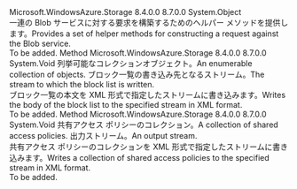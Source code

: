 <Type Name="BlobRequest" FullName="Microsoft.WindowsAzure.Storage.Blob.Protocol.BlobRequest">
  <TypeSignature Language="C#" Value="public static class BlobRequest" />
  <TypeSignature Language="ILAsm" Value=".class public auto ansi abstract sealed beforefieldinit BlobRequest extends System.Object" />
  <TypeSignature Language="DocId" Value="T:Microsoft.WindowsAzure.Storage.Blob.Protocol.BlobRequest" />
  <TypeSignature Language="VB.NET" Value="Public Class BlobRequest" />
  <TypeSignature Language="F#" Value="type BlobRequest = class" />
  <AssemblyInfo>
    <AssemblyName>Microsoft.WindowsAzure.Storage</AssemblyName>
    <AssemblyVersion>8.4.0.0</AssemblyVersion>
    <AssemblyVersion>8.7.0.0</AssemblyVersion>
  </AssemblyInfo>
  <Base>
    <BaseTypeName>System.Object</BaseTypeName>
  </Base>
  <Interfaces />
  <Docs>
    <summary>
            <span data-ttu-id="37da0-101">一連の Blob サービスに対する要求を構築するためのヘルパー メソッドを提供します。</span><span class="sxs-lookup"><span data-stu-id="37da0-101">Provides a set of helper methods for constructing a request against the Blob service.</span></span>
            </summary>
    <remarks>To be added.</remarks>
  </Docs>
  <Members>
    <Member MemberName="WriteBlockListBody">
      <MemberSignature Language="C#" Value="public static void WriteBlockListBody (System.Collections.Generic.IEnumerable&lt;Microsoft.WindowsAzure.Storage.Blob.Protocol.PutBlockListItem&gt; blocks, System.IO.Stream outputStream);" />
      <MemberSignature Language="ILAsm" Value=".method public static hidebysig void WriteBlockListBody(class System.Collections.Generic.IEnumerable`1&lt;class Microsoft.WindowsAzure.Storage.Blob.Protocol.PutBlockListItem&gt; blocks, class System.IO.Stream outputStream) cil managed" />
      <MemberSignature Language="DocId" Value="M:Microsoft.WindowsAzure.Storage.Blob.Protocol.BlobRequest.WriteBlockListBody(System.Collections.Generic.IEnumerable{Microsoft.WindowsAzure.Storage.Blob.Protocol.PutBlockListItem},System.IO.Stream)" />
      <MemberSignature Language="VB.NET" Value="Public Shared Sub WriteBlockListBody (blocks As IEnumerable(Of PutBlockListItem), outputStream As Stream)" />
      <MemberSignature Language="F#" Value="static member WriteBlockListBody : seq&lt;Microsoft.WindowsAzure.Storage.Blob.Protocol.PutBlockListItem&gt; * System.IO.Stream -&gt; unit" Usage="Microsoft.WindowsAzure.Storage.Blob.Protocol.BlobRequest.WriteBlockListBody (blocks, outputStream)" />
      <MemberType>Method</MemberType>
      <AssemblyInfo>
        <AssemblyName>Microsoft.WindowsAzure.Storage</AssemblyName>
        <AssemblyVersion>8.4.0.0</AssemblyVersion>
        <AssemblyVersion>8.7.0.0</AssemblyVersion>
      </AssemblyInfo>
      <ReturnValue>
        <ReturnType>System.Void</ReturnType>
      </ReturnValue>
      <Parameters>
        <Parameter Name="blocks" Type="System.Collections.Generic.IEnumerable&lt;Microsoft.WindowsAzure.Storage.Blob.Protocol.PutBlockListItem&gt;" />
        <Parameter Name="outputStream" Type="System.IO.Stream" />
      </Parameters>
      <Docs>
        <param name="blocks"><span data-ttu-id="37da0-102">列挙可能なコレクション<see cref="T:Microsoft.WindowsAzure.Storage.Blob.Protocol.PutBlockListItem" />オブジェクト。</span><span class="sxs-lookup"><span data-stu-id="37da0-102">An enumerable collection of <see cref="T:Microsoft.WindowsAzure.Storage.Blob.Protocol.PutBlockListItem" /> objects.</span></span></param>
        <param name="outputStream"><span data-ttu-id="37da0-103">ブロック一覧の書き込み先となるストリーム。</span><span class="sxs-lookup"><span data-stu-id="37da0-103">The stream to which the block list is written.</span></span></param>
        <summary>
            <span data-ttu-id="37da0-104">ブロック一覧の本文を XML 形式で指定したストリームに書き込みます。</span><span class="sxs-lookup"><span data-stu-id="37da0-104">Writes the body of the block list to the specified stream in XML format.</span></span>
            </summary>
        <remarks>To be added.</remarks>
      </Docs>
    </Member>
    <Member MemberName="WriteSharedAccessIdentifiers">
      <MemberSignature Language="C#" Value="public static void WriteSharedAccessIdentifiers (Microsoft.WindowsAzure.Storage.Blob.SharedAccessBlobPolicies sharedAccessPolicies, System.IO.Stream outputStream);" />
      <MemberSignature Language="ILAsm" Value=".method public static hidebysig void WriteSharedAccessIdentifiers(class Microsoft.WindowsAzure.Storage.Blob.SharedAccessBlobPolicies sharedAccessPolicies, class System.IO.Stream outputStream) cil managed" />
      <MemberSignature Language="DocId" Value="M:Microsoft.WindowsAzure.Storage.Blob.Protocol.BlobRequest.WriteSharedAccessIdentifiers(Microsoft.WindowsAzure.Storage.Blob.SharedAccessBlobPolicies,System.IO.Stream)" />
      <MemberSignature Language="VB.NET" Value="Public Shared Sub WriteSharedAccessIdentifiers (sharedAccessPolicies As SharedAccessBlobPolicies, outputStream As Stream)" />
      <MemberSignature Language="F#" Value="static member WriteSharedAccessIdentifiers : Microsoft.WindowsAzure.Storage.Blob.SharedAccessBlobPolicies * System.IO.Stream -&gt; unit" Usage="Microsoft.WindowsAzure.Storage.Blob.Protocol.BlobRequest.WriteSharedAccessIdentifiers (sharedAccessPolicies, outputStream)" />
      <MemberType>Method</MemberType>
      <AssemblyInfo>
        <AssemblyName>Microsoft.WindowsAzure.Storage</AssemblyName>
        <AssemblyVersion>8.4.0.0</AssemblyVersion>
        <AssemblyVersion>8.7.0.0</AssemblyVersion>
      </AssemblyInfo>
      <ReturnValue>
        <ReturnType>System.Void</ReturnType>
      </ReturnValue>
      <Parameters>
        <Parameter Name="sharedAccessPolicies" Type="Microsoft.WindowsAzure.Storage.Blob.SharedAccessBlobPolicies" />
        <Parameter Name="outputStream" Type="System.IO.Stream" />
      </Parameters>
      <Docs>
        <param name="sharedAccessPolicies"><span data-ttu-id="37da0-105">共有アクセス ポリシーのコレクション。</span><span class="sxs-lookup"><span data-stu-id="37da0-105">A collection of shared access policies.</span></span></param>
        <param name="outputStream"><span data-ttu-id="37da0-106">出力ストリーム。</span><span class="sxs-lookup"><span data-stu-id="37da0-106">An output stream.</span></span></param>
        <summary>
            <span data-ttu-id="37da0-107">共有アクセス ポリシーのコレクションを XML 形式で指定したストリームに書き込みます。</span><span class="sxs-lookup"><span data-stu-id="37da0-107">Writes a collection of shared access policies to the specified stream in XML format.</span></span>
            </summary>
        <remarks>To be added.</remarks>
      </Docs>
    </Member>
  </Members>
</Type>
